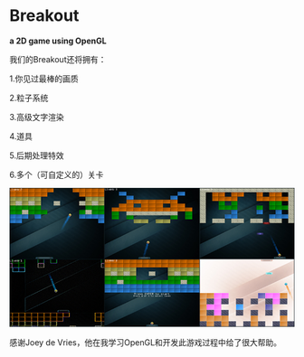 # Breakout
**a 2D game using OpenGL**

我们的Breakout还将拥有：

1.你见过最棒的画质

2.粒子系统

3.高级文字渲染

4.道具

5.后期处理特效

6.多个（可自定义的）关卡

![](cover.png)

感谢Joey de Vries，他在我学习OpenGL和开发此游戏过程中给了很大帮助。
